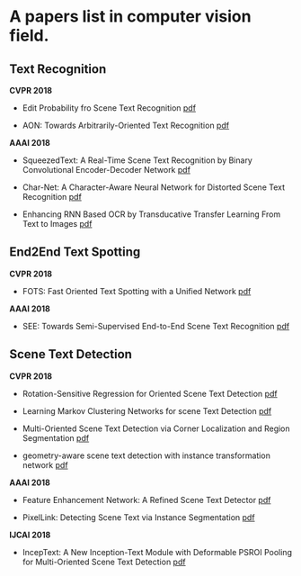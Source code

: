 # A papers list in computer vision field.

## Text Recognition

**CVPR 2018** 

- Edit Probability fro Scene Text Recognition [pdf](http://openaccess.thecvf.com/content_cvpr_2018/papers/Bai_Edit_Probability_for_CVPR_2018_paper.pdf)

- AON: Towards Arbitrarily-Oriented Text Recognition [pdf](http://openaccess.thecvf.com/content_cvpr_2018/papers/Cheng_AON_Towards_Arbitrarily-Oriented_CVPR_2018_paper.pdf)

**AAAI 2018**

- SqueezedText: A Real-Time Scene Text Recognition by Binary Convolutional Encoder-Decoder Network [pdf](https://ren-fengbo.lab.asu.edu/sites/default/files/16354-77074-1-pb.pdf)

- Char-Net: A Character-Aware Neural Network for Distorted Scene Text Recognition [pdf](http://www.visionlab.cs.hku.hk/publications/wliu_aaai18.pdf)

- Enhancing RNN Based OCR by Transducative Transfer Learning From Text to Images [pdf]()


## End2End Text Spotting

**CVPR 2018**

- FOTS: Fast Oriented Text Spotting with a Unified Network [pdf](http://openaccess.thecvf.com/content_cvpr_2018/papers/Liu_FOTS_Fast_Oriented_CVPR_2018_paper.pdf)

**AAAI 2018**

- SEE: Towards Semi-Supervised End-to-End Scene Text Recognition [pdf](https://arxiv.org/pdf/1712.05404) 




## Scene Text Detection

**CVPR 2018**
- Rotation-Sensitive Regression for Oriented Scene Text Detection [pdf](http://openaccess.thecvf.com/content_cvpr_2018/papers/Liao_Rotation-Sensitive_Regression_for_CVPR_2018_paper.pdf)

- Learning Markov Clustering Networks for scene Text Detection [pdf](http://openaccess.thecvf.com/content_cvpr_2018/papers/Liu_Learning_Markov_Clustering_CVPR_2018_paper.pdf)

- Multi-Oriented Scene Text Detection via Corner Localization and Region Segmentation [pdf](http://openaccess.thecvf.com/content_cvpr_2018/papers/Hong_Inferring_Semantic_Layout_CVPR_2018_paper.pdf)

- geometry-aware scene text detection with instance transformation network [pdf](http://openaccess.thecvf.com/content_cvpr_2018/papers/Wang_Geometry-Aware_Scene_Text_CVPR_2018_paper.pdf)

**AAAI 2018** 

- Feature Enhancement Network: A Refined Scene Text Detector [pdf](https://arxiv.org/pdf/1711.04249)

- PixelLink: Detecting Scene Text via Instance Segmentation [pdf](https://arxiv.org/pdf/1801.01315)

**IJCAI 2018**

- IncepText: A New Inception-Text Module with Deformable PSROI Pooling for Multi-Oriented Scene Text Detection [pdf](https://arxiv.org/pdf/1805.01167)

